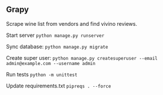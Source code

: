 ## Grapy

Scrape wine list from vendors and find vivino reviews.


Start server
```python manage.py runserver```


Sync database:
```python manage.py migrate```


Create super user:
```python manage.py createsuperuser --email admin@example.com --username admin```


Run tests
```python -m unittest```


Update requirements.txt
```pipreqs . --force```
